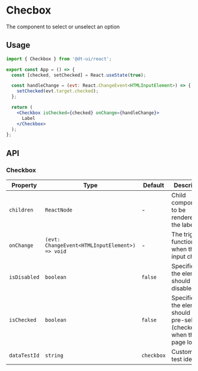 # Checbox

The component to select or unselect an option

## Usage

```jsx
import { Checkbox } from '@dt-ui/react';

export const App = () => {
  const [checked, setChecked] = React.useState(true);

  const handleChange = (evt: React.ChangeEvent<HTMLInputElement>) => {
    setChecked(evt.target.checked);
  };

  return (
    <Checkbox isChecked={checked} onChange={handleChange}>
      Label
    </Checkbox>
  );
};
```

## API

### Checkbox

| Property     | Type                                           | Default    | Description                                                                   |
| ------------ | ---------------------------------------------- | ---------- | ----------------------------------------------------------------------------- |
| `children`   | `ReactNode`                                    | -          | Child components to be rendered as the label.                                 |
| `onChange`   | `(evt: ChangeEvent<HTMLInputElement>) => void` | -          | The triggered function when the input change.                                 |
| `isDisabled` | `boolean`                                      | `false`    | Specifies if the element should be disabled.                                  |
| `isChecked`  | `boolean`                                      | `false`    | Specifies if the element should be pre-selected (checked) when the page loads |
| `dataTestId` | `string`                                       | `checkbox` | Customizable test identifier                                                  |
